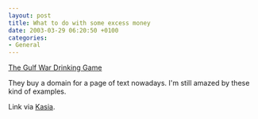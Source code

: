 ```yaml
---
layout: post
title: What to do with some excess money
date: 2003-03-29 06:20:50 +0100
categories:
- General
---
```

<a title="The Gulf War Drinking Game" href="http://www.gulfwardrinkinggame.com/">The Gulf War Drinking Game</a>

They buy a domain for a page of text nowadays. I'm still amazed by these kind of examples.

Link via <a href="http://www.unix-girl.com/blog/archives/000854.html">Kasia</a>.

